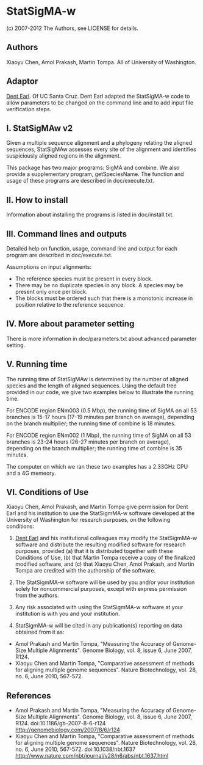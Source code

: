 # StatSigMA-w
(c) 2007-2012 The Authors, see LICENSE for details.

## Authors
Xiaoyu Chen, Amol Prakash, Martin Tompa. All of University of Washington.

## Adaptor
[Dent Earl](https://github.com/dentearl/). Of UC Santa Cruz. Dent Earl adapted the StatSigMA-w code to allow parameters to be changed on the command line and to add input file verification steps.

## I. StatSigMAw v2 

Given a multiple sequence alignment and a phylogeny relating the aligned sequences, StatSigMAw assesses every site of the alignment and identifies suspiciously aligned regions in the alignment. 

This package has two major programs: SigMA and combine. We also provide a supplementary program, getSpeciesName. The function and usage of these programs are described in doc/execute.txt.

## II. How to install

Information about installing the programs is listed in doc/install.txt.

## III. Command lines and outputs

Detailed help on function, usage, command line and output for each program are described in doc/execute.txt.

Assumptions on input alignments:
* The reference species must be present in every block.
* There may be no duplicate species in any block. A species may be present only once per block.
* The blocks must be ordered such that there is a monotonic increase in position relative to the reference sequence.

## IV. More about parameter setting

There is more information in doc/parameters.txt about advanced parameter setting.


## V. Running time

The running time of StatSigMAw is determined by the number of aligned species and the length of aligned sequences. Using the default tree provided in our code, we give two examples below to illustrate the running time.

For ENCODE region ENm003 (0.5 Mbp), the running time of SigMA on all 53 branches is 15-17 hours (17-19 minutes per branch on average), depending on the branch multiplier; the running time of combine is 18 minutes. 

For ENCODE region ENm002 (1 Mbp), the running time of SigMA on all 53 branches is 23-24 hours (26-27 minutes per branch on average), depending on the branch multiplier; the running time of combine is 35 minutes.

The computer on which we ran these two examples has a 2.33GHz CPU and a 4G memeory. 

## VI. Conditions of Use

Xiaoyu Chen, Amol Prakash, and Martin Tompa give permission for Dent Earl and his institution to use the StatSigmMA-w software developed at the University of Washington for research purposes, on the following conditions:

1. [Dent Earl](https://github.com/dentearl/) and his institutional colleagues may modify the StatSigmMA-w software and distribute the resulting modified software for research purposes, provided (a) that it is distributed together with these Conditions of Use, (b) that Martin Tompa receive a copy of the finalized modified software, and (c) that Xiaoyu Chen, Amol Prakash, and Martin Tompa are credited with the authorship of the software.

2. The StatSigmMA-w software will be used by you and/or your institution solely for noncommercial purposes, except with express permission from the authors.

3. Any risk associated with using the StatSigmMA-w software at your institution is with you and your institution.

4. StatSigmMA-w will be cited in any publication(s) reporting on data obtained from it as:
  * Amol Prakash and Martin Tompa, "Measuring the Accuracy of Genome-Size Multiple Alignments". Genome Biology, vol. 8, issue 6, June 2007, R124.
  * Xiaoyu Chen and Martin Tompa, "Comparative assessment of methods for aligning multiple genome sequences". Nature Biotechnology, vol. 28, no. 6, June 2010, 567-572.

## References
* Amol Prakash and Martin Tompa, "Measuring the Accuracy of Genome-Size Multiple Alignments". Genome Biology, vol. 8, issue 6, June 2007, R124. doi:10.1186/gb-2007-8-6-r124 http://genomebiology.com/2007/8/6/r124
* Xiaoyu Chen and Martin Tompa, "Comparative assessment of methods for aligning multiple genome sequences". Nature Biotechnology, vol. 28, no. 6, June 2010, 567-572. doi:10.1038/nbt.1637 http://www.nature.com/nbt/journal/v28/n6/abs/nbt.1637.html
